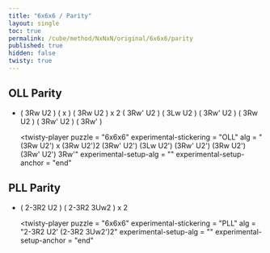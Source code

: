 ```yaml
---
title: "6x6x6 / Parity"
layout: single
toc: true
permalink: /cube/method/NxNxN/original/6x6x6/parity
published: true
hidden: false
twisty: true
---
```


<head>
  <base target="_blank">
  <link
    rel   = "stylesheet"
    type  = "text/css"
    href  = "/assets/css/twisty/NxNxN/6x6x6.css"
  >
  <script
    src   = "https://cdn.cubing.net/js/cubing/twisty"
    type  = "module"
    defer
  ></script>
</head>




## OLL Parity

- ( 3Rw U2 ) ( x ) ( 3Rw U2 ) x 2 ( 3Rw' U2 ) ( 3Lw U2 ) ( 3Rw' U2 ) ( 3Rw U2 ) ( 3Rw' U2 ) ( 3Rw' )

  <twisty-player
    puzzle                    = "6x6x6"
    experimental-stickering   = "OLL"
    alg                       = "(3Rw U2') x (3Rw U2')2 (3Rw' U2') (3Lw U2') (3Rw' U2') (3Rw U2') (3Rw' U2') 3Rw'"
    experimental-setup-alg    = ""
    experimental-setup-anchor = "end"
  ></twisty-player>



## PLL Parity

- ( 2-3R2 U2 ) ( 2-3R2 3Uw2 ) x 2

  <twisty-player
    puzzle                    = "6x6x6"
    experimental-stickering   = "PLL"
    alg                       = "2-3R2 U2' (2-3R2 3Uw2')2"
    experimental-setup-alg    = ""
    experimental-setup-anchor = "end"
  ></twisty-player>
